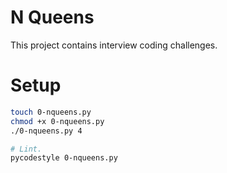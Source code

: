 # N Queens
This project contains interview coding challenges.

# Setup
```bash
touch 0-nqueens.py
chmod +x 0-nqueens.py
./0-nqueens.py 4

# Lint.
pycodestyle 0-nqueens.py
```
